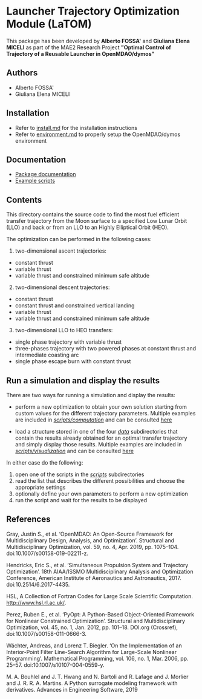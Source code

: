 # Launcher Trajectory Optimization Module (LaTOM)

This package has been developed by **Alberto FOSSA'** and **Giuliana Elena
MICELI** as part of the MAE2 Research Project **"Optimal Control of Trajectory
of a Reusable Launcher in OpenMDAO/dymos"**

## Authors

* Alberto FOSSA'
* Giuliana Elena MICELI

## Installation

* Refer to [install.md](docs/source/installation/install.md) for the installation
instructions
* Refer to [environment.md](docs/source/installation/environment.md) to properly
setup the OpenMDAO/dymos environment

## Documentation

* [Package documentation](https://mid2supaero.github.io/LaTOM/)
* [Example scripts](https://mid2supaero.github.io/LaTOM/build/html/examples/index.html)

## Contents

This directory contains the source code to find the most fuel efficient transfer
trajectory from the Moon surface to a specified Low Lunar Orbit (LLO) and back
or from an LLO to an Highly Elliptical Orbit (HEO).

The optimization can be performed in the following cases:

1. two-dimensional ascent trajectories:
  - constant thrust
  - variable thrust
  - variable thrust and constrained minimum safe altitude

2. two-dimensional descent trajectories:
  - constant thrust
  - constant thrust and constrained vertical landing
  - variable thrust
  - variable thrust and constrained minimum safe altitude

3. two-dimensional LLO to HEO transfers:
  - single phase trajectory with variable thrust
  - three-phases trajectory with two powered phases at constant thrust and
  intermediate coasting arc
  - single phase escape burn with constant thrust

## Run a simulation and display the results

There are two ways for running a simulation and display the results:

* perform a new optimization to obtain your own solution starting from custom
values for the different trajectory parameters. Multiple examples are included
in [*scripts/computation*](scripts/computation) and can be consulted
[here](https://mid2supaero.github.io/LaTOM/build/html/examples/index.html#computation-scripts)

* load a structure stored in one of the four [*data*](latom/data) subdirectories
that contain the results already obtained for an optimal transfer trajectory
and simply display those results. Multiple examples are included in
[*scripts/visualization*](scripts/visualization) and can be consulted
[here](https://mid2supaero.github.io/LaTOM/build/html/examples/index.html#visualization-scripts)

In either case do the following:

1. open one of the scripts in the [*scripts*](scripts) subdirectories
2. read the list that describes the different possibilities and choose the
appropriate settings
3. optionally define your own parameters to perform a new optimization
4. run the script and wait for the results to be displayed

## References

Gray, Justin S., et al. ‘OpenMDAO: An Open-Source Framework for
Multidisciplinary Design, Analysis, and Optimization’. Structural and
Multidisciplinary Optimization, vol. 59, no. 4, Apr. 2019, pp. 1075–104.
doi:10.1007/s00158-019-02211-z.

Hendricks, Eric S., et al. ‘Simultaneous Propulsion System and Trajectory
Optimization’. 18th AIAA/ISSMO Multidisciplinary Analysis and Optimization
Conference, American Institute of Aeronautics and Astronautics, 2017.
doi:10.2514/6.2017-4435.

HSL, A Collection of Fortran Codes for Large Scale Scientific Computation.
http://www.hsl.rl.ac.uk/.

Perez, Ruben E., et al. ‘PyOpt: A Python-Based Object-Oriented Framework for
Nonlinear Constrained Optimization’. Structural and Multidisciplinary
Optimization, vol. 45, no. 1, Jan. 2012, pp. 101–18. DOI.org (Crossref),
doi:10.1007/s00158-011-0666-3.

Wächter, Andreas, and Lorenz T. Biegler. ‘On the Implementation of an
Interior-Point Filter Line-Search Algorithm for Large-Scale Nonlinear
Programming’. Mathematical Programming, vol. 106, no. 1, Mar. 2006, pp. 25–57.
doi:10.1007/s10107-004-0559-y.

M. A. Bouhlel and J. T. Hwang and N. Bartoli and R. Lafage and J. Morlier and
J. R. R. A. Martins. A Python surrogate modeling framework with derivatives.
Advances in Engineering Software, 2019
